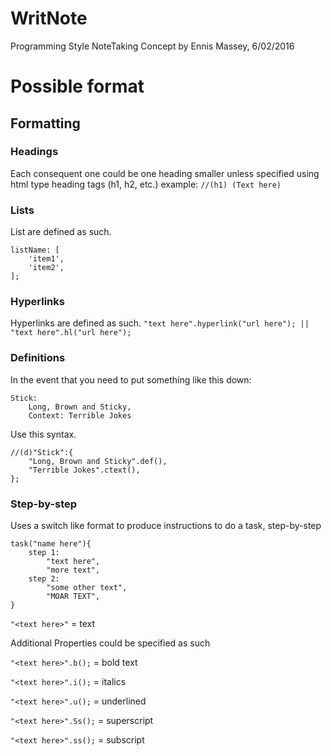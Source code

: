 # WritNote
Programming Style NoteTaking
Concept by Ennis Massey, 6/02/2016

# Possible format

## Formatting

### Headings
Each consequent one could be one heading smaller unless 
specified using html type heading tags (h1, h2, etc.)
example: `//(h1) (Text here)`

### Lists
List are defined as such.
```
listName: [
	'item1',
	'item2',
];
```

### Hyperlinks
Hyperlinks are defined as such.
`"text here".hyperlink("url here"); || "text here".hl("url here");`

### Definitions
In the event that you need to put something like this down:
```
Stick:
	Long, Brown and Sticky,
	Context: Terrible Jokes
```

Use this syntax.

```
//(d)"Stick":{
	"Long, Brown and Sticky".def(),
	"Terrible Jokes".ctext(),
};
```

### Step-by-step
Uses a switch like format to produce instructions to do a task, step-by-step
```
task("name here"){
	step 1:
		"text here",
		"more text",
	step 2:
		"some other text",
		"MOAR TEXT",
}
```

`"<text here>"` = text

Additional Properties could be specified as such

`"<text here>".b();` = bold text

`"<text here>".i();` = italics

`"<text here>".u();` = underlined

`"<text here>".Ss();` = superscript

`"<text here>".ss();` = subscript

